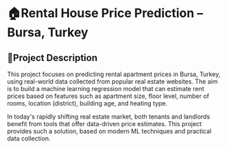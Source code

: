# 🏠Rental House Price Prediction – Bursa, Turkey
## 📌Project Description
This project focuses on predicting rental apartment prices in Bursa, Turkey, using real-world data collected from popular real estate websites. The aim is to build a machine learning regression model that can estimate rent prices based on features such as apartment size, floor level, number of rooms, location (district), building age, and heating type.

In today's rapidly shifting real estate market, both tenants and landlords benefit from tools that offer data-driven price estimates. This project provides such a solution, based on modern ML techniques and practical data collection.
